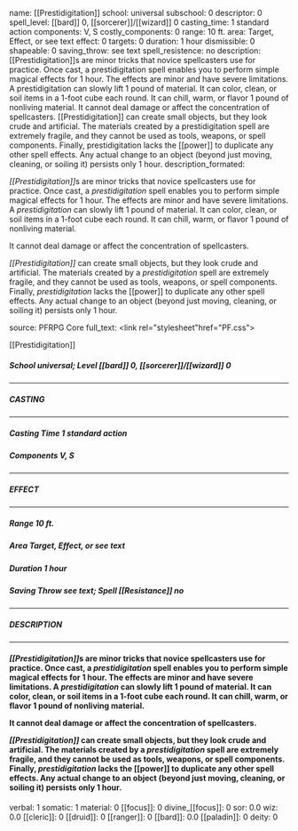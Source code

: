 name: [[Prestidigitation]]
school: universal
subschool: 0
descriptor: 0
spell_level: [[bard]] 0, [[sorcerer]]/[[wizard]] 0
casting_time: 1 standard action
components: V, S
costly_components: 0
range: 10 ft.
area: Target, Effect, or  see text
effect: 0
targets: 0
duration: 1 hour
dismissible: 0
shapeable: 0
saving_throw: see text
spell_resistence: no
description: [[Prestidigitation]]s are minor tricks that novice spellcasters use for practice. Once cast, a prestidigitation spell enables you to perform simple magical effects for 1 hour. The effects are minor and have severe limitations. A prestidigitation can slowly lift 1 pound of material. It can color, clean, or soil items in a 1-foot cube each round. It can chill, warm, or flavor 1 pound of nonliving material.  It cannot deal damage or affect the concentration of spellcasters.  [[Prestidigitation]] can create small objects, but they look crude and artificial. The materials created by a prestidigitation spell are extremely fragile, and they cannot be used as tools, weapons, or spell components. Finally, prestidigitation lacks the [[power]] to duplicate any other spell effects. Any actual change to an object (beyond just moving, cleaning, or soiling it) persists only 1 hour.
description_formated: <p><i>[[Prestidigitation]]</i>s are minor tricks that novice spellcasters use for practice. Once cast, a <i>prestidigitation</i> spell enables you to perform simple magical effects for 1 hour. The effects are minor and have severe limitations. A <i>prestidigitation</i> can slowly lift 1 pound of material. It can color, clean, or soil items in a 1-foot cube each round. It can chill, warm, or flavor 1 pound of nonliving material.</p><p>It cannot deal damage or affect the concentration of spellcasters.</p><p><i>[[Prestidigitation]]</i> can create small objects, but they look crude and artificial. The materials created by a <i>prestidigitation</i> spell are extremely fragile, and they cannot be used as tools, weapons, or spell components. Finally, <i>prestidigitation</i> lacks the [[power]] to duplicate any other spell effects. Any actual change to an object (beyond just moving, cleaning, or soiling it) persists only 1 hour.</p>
source: PFRPG Core
full_text: <link rel="stylesheet"href="PF.css"><div class="heading"><p class="alignleft">[[Prestidigitation]]</p><div style="clear: both;"></div></div><div><h5><b>School </b>universal; <b>Level </b>[[bard]] 0, [[sorcerer]]/[[wizard]] 0</h5></div><hr/><div><h5><b>CASTING</b></h5></div><hr/><div><h5><b>Casting Time </b>1 standard action</h5><h5><b>Components </b>V, S</h5></div><hr/><div><h5><b>EFFECT</b></h5></div><hr/><div><h5><b>Range </b>10 ft.</h5><h5><b>Area </b>Target, Effect, or  see text</h5><h5><b>Duration </b>1 hour</h5><h5><b>Saving Throw </b>see text; <b>Spell [[Resistance]] </b>no</h5></div><hr/><div><h5><b>DESCRIPTION</b></h5></div><hr/><div><h4><p><i>[[Prestidigitation]]</i>s are minor tricks that novice spellcasters use for practice. Once cast, a <i>prestidigitation</i> spell enables you to perform simple magical effects for 1 hour. The effects are minor and have severe limitations. A <i>prestidigitation</i> can slowly lift 1 pound of material. It can color, clean, or soil items in a 1-foot cube each round. It can chill, warm, or flavor 1 pound of nonliving material.</p><p>It cannot deal damage or affect the concentration of spellcasters.</p><p><i>[[Prestidigitation]]</i> can create small objects, but they look crude and artificial. The materials created by a <i>prestidigitation</i> spell are extremely fragile, and they cannot be used as tools, weapons, or spell components. Finally, <i>prestidigitation</i> lacks the [[power]] to duplicate any other spell effects. Any actual change to an object (beyond just moving, cleaning, or soiling it) persists only 1 hour.</p></h4></div>
verbal: 1
somatic: 1
material: 0
[[focus]]: 0
divine_[[focus]]: 0
sor: 0.0
wiz: 0.0
[[cleric]]: 0
[[druid]]: 0
[[ranger]]: 0
[[bard]]: 0.0
[[paladin]]: 0
deity: 0
